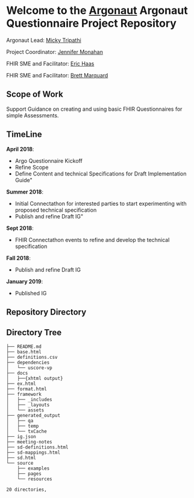 # Welcome to the [Argonaut](http://argonautwiki.hl7.org/index.php?title=Main_Page) Argonaut Questionnaire Project Repository

Argonaut Lead: [Micky Tripathi](mtripathi@maehc.org)

Project Coordinator: [Jennifer Monahan](jmonahan@maehc.org)

FHIR SME and Facilitator: [Eric Haas](ehaas@healthedatainc.com)

FHIR SME and Facilitator: [Brett Marquard](brett@waveoneassociates.com)


## Scope of Work

Support Guidance on creating and using basic FHIR Questionnaires for simple Assessments.

## TimeLine

**April 2018**:

  - Argo Questionnaire Kickoff
  - Refine Scope
  - Define Content and technical Specifications for Draft Implementation Guide"
  
**Summer 2018**:

- Initial Connectathon for interested parties to start experimenting with proposed technical specification
- Publish and refine Draft IG"

**Sept 2018**:

- FHIR Connectathon events to refine and develop the technical specification

**Fall 2018**:

- Publish and refine Draft IG

**January 2019**:

- Published IG

## Repository Directory

## Directory Tree

~~~
├── README.md
├── base.html
├── definitions.csv
├── dependencies
│   └── uscore-vp
├── docs
│   ├──{xhtml output}
├── ex.html
├── format.html
├── framework
│   ├── _includes
│   ├── _layouts
│   └── assets
├── generated_output
│   ├── qa
│   ├── temp
│   └── txCache
├── ig.json
├── meeting-notes
├── sd-definitions.html
├── sd-mappings.html
├── sd.html
└── source
    ├── examples
    ├── pages
    └── resources

20 directories,

~~~
